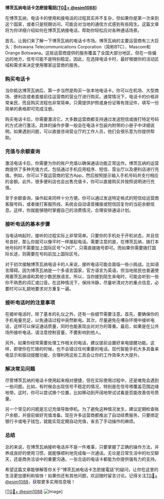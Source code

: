 **博茨瓦纳电话卡怎麽接電話[[TG💪+ @esim1088](https://t.me/s/esim1088)]**

在博茨瓦纳，电话卡的使用和接电话的过程其实并不复杂，但如果你是第一次来到这个国家，或者只是短期访问，可能会对当地的通信方式感到有些陌生。这篇文章将为你详细介绍如何在博茨瓦纳接电话，帮助你轻松应对各种通话场景。

首先，让我们来了解一下博茨瓦纳的电话卡市场。博茨瓦纳的主要运营商有三大巨头：Botswana Telecommunications Corporation（简称BTC）、Mascom和Orange Botswana。这些运营商提供的服务覆盖了全国大部分地区，但在一些偏远的地方，信号可能不是特别稳定。因此，在选择电话卡时，最好根据你的活动区域和需求来决定使用哪家运营商的服务。

### **购买电话卡**

当你抵达博茨瓦纳后，第一步当然是购买一张本地电话卡。你可以在机场、大型商场、便利店或者直接前往运营商的营业厅进行购买。通常情况下，电话卡的价格非常亲民，而且购买流程也非常简单。只需提供护照或身份证等有效证件，填写一份简单的表格即可完成注册。

购买电话卡后，你需要激活它。大多数运营商都支持通过发送短信或拨打特定号码的方式进行激活。具体的操作步骤一般会在电话卡包装内附带的小册子中详细说明。如果遇到问题，可以直接咨询营业厅的工作人员，他们会很乐意为你提供帮助。

### **充值与余额查询**

激活电话卡后，你需要为你的账户充值以确保通话功能正常运作。博茨瓦纳的运营商提供了多种充值方式，包括通过手机应用程序、短信、营业厅以及便利店进行充值。例如，你可以下载运营商的官方App，然后按照提示输入手机号码并支付相应的金额。此外，很多便利店也会出售充值卡，你可以直接购买并按照说明进行充值。

至于余额查询，操作起来同样十分方便。你可以通过发送特定格式的短信给运营商客服号码，或者拨打客服热线，系统会自动语音播报或短信回复你的当前余额信息。这样，你就能够随时掌握自己的消费情况，合理安排通话计划。

### **接听电话的基本步骤**

当电话响起时，接听的过程实际上非常简单。只要你的手机处于开机状态，并且信号良好，那么你就可以像平时一样接起电话。需要注意的是，在博茨瓦纳，拨打本地号码时不需要加上国际区号“+267”，只需直接拨号即可。而如果你需要拨打国际长途，则需要在号码前加上国际区号。

对于初次接触博茨瓦纳电话卡的人来说，接听电话可能会面临一些小挑战，比如语言障碍。因为博茨瓦纳是一个多语言国家，官方语言为英语，但当地居民也普遍使用塞茨瓦纳语和其他少数民族语言。所以，当你接到陌生来电时，可能会听到一些你不熟悉的词汇或口音。在这种情况下，保持冷静，尽量听清对方的重点信息，必要时可以礼貌地要求对方重复一遍。

### **接听电话时的注意事项**

在接听电话时，除了基本的礼仪之外，还有一些细节需要注意。首先，要确保你的手机电量充足，以免通话过程中突然断电。其次，尽量避免在嘈杂环境中接听电话，这样可以保证通话质量，同时也能表现出对对方的尊重。最后，如果是在公共场所接听电话，请注意控制音量，不要影响到他人。

另外，如果你经常需要处理工作相关的电话，建议提前设置好来电提醒功能。这样，即使你在忙碌的时候，也不会错过任何重要的电话。现代智能手机大多具备来电显示和振动提醒功能，合理利用这些工具会让你的工作效率大大提升。

### **解决常见问题**

尽管博茨瓦纳的电话卡使用起来相对便捷，但在实际使用过程中，还是难免会遇到一些问题。比如，有时候会出现信号不稳定的情况，特别是在信号塔覆盖范围边缘地带。这时，你可以尝试换个位置，比如移动到开阔地带试试看是否能改善信号质量。

另一个常见的问题是忘记充值导致停机。为了避免这种情况发生，建议定期检查账户余额，并提前做好充值准备。现在许多运营商都推出了自动续费服务，只要绑定银行卡或电子钱包，就能实现定期自动充值，省去了手动操作的麻烦。

### **总结**

总的来说，在博茨瓦纳接听电话并不是一件难事，只要掌握了正确的操作方法，并养成良好的使用习惯，就能够顺利地完成每一次通话。无论是日常生活中的社交聊天，还是商务洽谈中的重要沟通，一张合适的电话卡都能为你提供强有力的支持。

希望这篇文章能够解答你关于“博茨瓦纳电话卡怎麽接電話”的疑问，让你在这里的生活更加便利和愉快！如果你还有其他问题，欢迎随时留言讨论。记得关注[TG💪+ @esim1088](https://t.me/s/esim1088)，获取更多实用信息哦！

[[TG💪+ @esim1088](https://t.me/s/esim1088) ![Image](https://i.postimg.cc/4NQfJmqS/Snipaste-2025-05-13-00-14-12.png)]